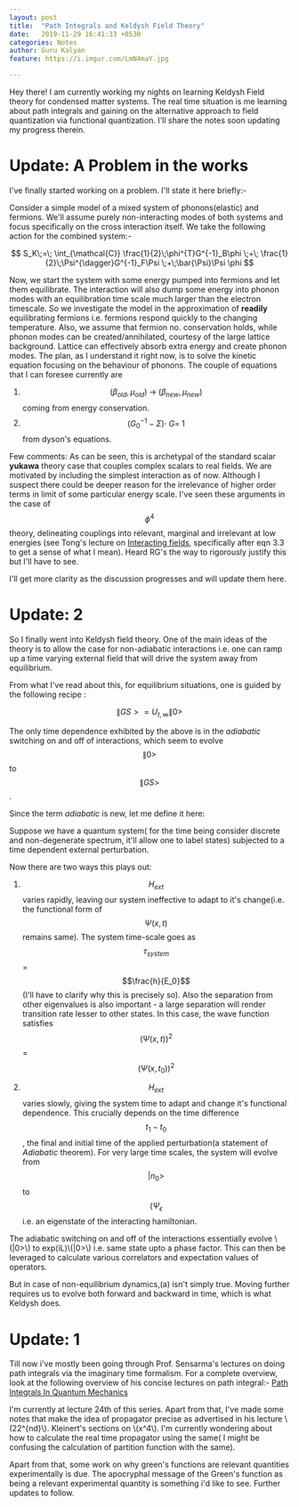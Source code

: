 ```yaml
---
layout: post
title:  "Path Integrals and Keldysh Field Theory"
date:   2019-11-29 16:41:33 +0530
categories: Notes
author: Guru Kalyan
feature: https://i.imgur.com/LmN4maY.jpg

---
```

Hey there! I am currently working my nights on learning Keldysh Field theory for condensed matter systems. The real time situation is
me learning about path integrals and gaining on the alternative approach to field quantization via functional quantization.
I'll share the notes soon updating my progress therein.

# Update: A Problem in the works
I've finally started working on a problem. I'll state it here briefly:-

Consider a simple model of a mixed system of phonons(elastic) and fermions. We'll assume
purely non-interacting modes of both systems and focus specifically on the cross interaction itself.
We take the following action for the combined system:-

$$ S_K\;=\; \int_{\mathcal{C}} \frac{1}{2}\;\phi^{T}G^{-1}_B\phi \;+\; \frac{1}{2}\;\Psi^{\dagger}G^{-1}_F\Psi \;+\;\bar{\Psi}\Psi \phi $$

Now, we start the system with some energy pumped into fermions and let them equilibrate. The interaction will also dump some energy into phonon modes with an equilibration time scale much larger than the electron timescale.
So we investigate the model in the approximation of **readily** equilibrating
 fermions i.e. fermions respond quickly to the changing temperature. Also,
we assume that fermion no. conservation holds, while phonon modes can be
created/annihilated, courtesy of the large lattice background. Lattice can
effectively absorb extra energy and create phonon modes.
The plan, as I understand it right now, is to solve the kinetic equation focusing
on the behaviour of phonons.
The couple of equations that I can foresee currently are
1. $$(\beta_{old}, \mu_{old})\; \rightarrow \;(\beta_{new}, \mu_{new})$$ coming
from energy conservation.
2. $$(G^{-1}_0 - \Sigma) \cdot \; G = \;1 $$ from dyson's equations.


Few comments: As can be seen, this is archetypal of the standard scalar **yukawa** theory case that couples complex scalars to real fields. We are motivated by including the simplest interaction as of now. Although I suspect there could be deeper reason for the irrelevance of higher order terms in limit of some particular energy scale. I've seen these arguments in the case of $$\phi^4$$ theory, delineating couplings into relevant, marginal and irrelevant at low energies (see Tong's lecture on [Interacting fields](http://www.damtp.cam.ac.uk/user/tong/qft/three.pdf), specifically after eqn 3.3 to get a sense of what I mean). Heard RG's the way to rigorously justify this but I'll have to see.


I'll get more clarity as the discussion progresses and will update them here.



# Update: 2
So I finally went into Keldysh field theory. One of the main ideas of the theory is to allow the case for non-adiabatic interactions i.e. one can ramp up a time varying external field that will drive the system away from equilibrium.

From what I've read about this, for equilibrium situations, one is guided by the following recipe :

$$ \|GS> = U_{t,\infty}\|0> $$                                           

The only time dependence exhibited by the above is in the _adiabatic_ switching on and off of interactions, which seem to evolve $$\|0>$$ to $$\|GS>$$.

Since the term _adiabatic_ is new, let me define it here:

Suppose we have a quantum system( for the time being consider discrete and non-degenerate spectrum, it'll allow one to label states) subjected to
a time dependent external perturbation.

Now there are two ways this plays out:
1. $$ H_{ext}$$ varies rapidly, leaving our system ineffective to adapt to it's change(i.e. the functional form of $$ \Psi(x,t)$$ remains same).
The system time-scale goes as $$\tau_{system}$$ = $$\frac{h}{E_0}$$(I'll have to clarify why this is
precisely so). Also the separation from other eigenvalues is also important - a large separation will render transition rate lesser to other states. In this case, the wave function satisfies
$$ (\Psi(x,t))^2 $$ = $$ (\Psi(x,t_0))^2 $$

2. $$ H_{ext}$$ varies slowly, giving the system time to adapt and change it's functional dependence.
This crucially depends on the time difference $$t_1-t_0$$, the final and initial time of the applied perturbation(a statement of _Adiabatic_ theorem).
For very large time scales, the system will evolve from $$|n_0>$$ to $$(\Psi_{\epsilon}$$ i.e. an eigenstate of the interacting hamiltonian.

The adiabatic switching on and off of the interactions essentially evolve \\(|0>\\) to exp(iL)\\(|0>\\)
i.e. same state upto a phase factor. This can then be leveraged to calculate various correlators and expectation values of operators.

But in case of non-equilibrium dynamics,(a) isn't simply true. Moving further requires us to evolve both forward and backward in time, which is what Keldysh does.   


# Update: 1


Till now i've mostly been going through Prof. Sensarma's lectures on doing path integrals via the
imaginary time formalism. For a complete overview, look at the following overview of his concise lectures on path integral:-
[Path Integrals In Quantum Mechanics](https://theory.tifr.res.in/~sensarma/courses/ADVQMLNOTE/pathint.html)

I'm currently at lecture 24th of this series. Apart from that, I've made some notes that make the idea
of propagator precise as advertised in his lecture \\(22^{nd}\\). Kleinert's sections on \\(x^4\\).
I'm currently wondering about how to calculate the real time propagator using the same( I might be confusing the calculation of partition function with the same).

Apart from that, some work on why green's functions are relevant quantities experimentally is due. The apocryphal message of the Green's function as being a relevant experimental quantity is something i'd like to see. Further updates to follow.

